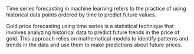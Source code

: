 Time series forecasting in machine learning refers to the practice of using historical data points ordered by time to predict future values.

Gold price forecasting using time series is a statistical technique that involves analyzing historical data to predict future trends in the price of gold. This approach relies on mathematical models to identify patterns and trends in the data and use them to make predictions about future prices.
